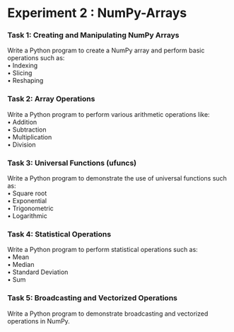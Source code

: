 # Experiment 2 : NumPy-Arrays

### Task 1: Creating and Manipulating NumPy Arrays

Write a Python program to create a NumPy array and perform basic operations such as:\
•	Indexing\
•	Slicing\
•	Reshaping

### Task 2: Array Operations

Write a Python program to perform various arithmetic operations like:\
•	Addition\
•	Subtraction\
•	Multiplication\
•	Division

### Task 3: Universal Functions (ufuncs)

Write a Python program to demonstrate the use of universal functions such as:\
•	Square root\
•	Exponential\
•	Trigonometric\
•	Logarithmic

### Task 4: Statistical Operations

Write a Python program to perform statistical operations such as:\
•	Mean\
•	Median\
•	Standard Deviation\
•	Sum

### Task 5: Broadcasting and Vectorized Operations

Write a Python program to demonstrate broadcasting and vectorized operations in NumPy.
